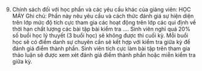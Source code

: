 9. Chính sách đối với học phần và các yêu cầu khác của giảng viên: HỌC MÁY
Ghi chú: Phần này nêu yêu cầu và cách thức đánh giá sự hiện diện trên
lớp mức độ tích cực tham gia các hoạt động trên lớp các qui định về
thời hạn chất lượng các bài tập bài kiểm tra .... Sinh viên nghỉ quá 20% số buổi học lý thuyết (3 buổi học) sẽ không được thi cuối kỳ. Mỗi buổi học sẽ có điểm danh sự chuyên cần sẽ kết hợp với kiểm tra giữa kỳ để đánh giá điểm thành phần. Sinh viên tích cực làm bài tập trên tham gia thảo luận sẽ được xem xét đánh giá điểm thành phần hoặc miễn kiểm tra giữa kỳ.
